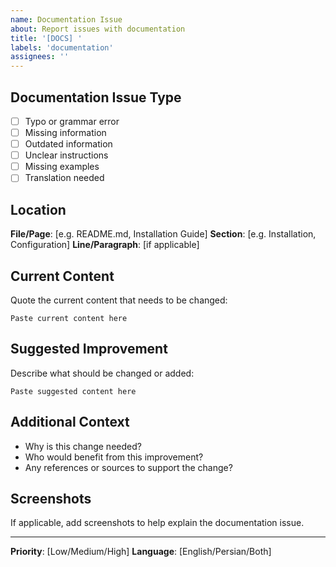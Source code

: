 ```yaml
---
name: Documentation Issue
about: Report issues with documentation
title: '[DOCS] '
labels: 'documentation'
assignees: ''
---
```


## Documentation Issue Type
- [ ] Typo or grammar error
- [ ] Missing information
- [ ] Outdated information
- [ ] Unclear instructions
- [ ] Missing examples
- [ ] Translation needed

## Location
**File/Page**: [e.g. README.md, Installation Guide]
**Section**: [e.g. Installation, Configuration]
**Line/Paragraph**: [if applicable]

## Current Content
Quote the current content that needs to be changed:

```
Paste current content here
```

## Suggested Improvement
Describe what should be changed or added:

```
Paste suggested content here
```

## Additional Context
- Why is this change needed?
- Who would benefit from this improvement?
- Any references or sources to support the change?

## Screenshots
If applicable, add screenshots to help explain the documentation issue.

---

**Priority**: [Low/Medium/High]
**Language**: [English/Persian/Both]
